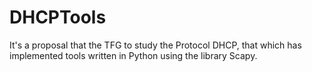 # DHCPTools
It's a proposal that the TFG to study the Protocol DHCP, that which has implemented tools written in Python using the library Scapy.
